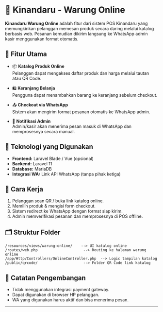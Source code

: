 
# 🛒 Kinandaru - Warung Online

**Kinandaru Warung Online** adalah fitur dari sistem POS Kinandaru yang memungkinkan pelanggan memesan produk secara daring melalui katalog berbasis web. Pesanan kemudian dikirim langsung ke WhatsApp admin kasir menggunakan format otomatis.

## 🚀 Fitur Utama
- 📦 **Katalog Produk Online**  
  Pelanggan dapat mengakses daftar produk dan harga melalui tautan atau QR Code.

- 🛍️ **Keranjang Belanja**  
  Pengguna dapat menambahkan barang ke keranjang sebelum checkout.

- 📤 **Checkout via WhatsApp**  
  Sistem akan mengirim format pesanan otomatis ke WhatsApp admin.

- 🔔 **Notifikasi Admin**  
  Admin/kasir akan menerima pesan masuk di WhatsApp dan memprosesnya secara manual.

## 🔧 Teknologi yang Digunakan
- **Frontend:** Laravel Blade / Vue (opsional)
- **Backend:** Laravel 11
- **Database:** MariaDB
- **Integrasi WA:** Link API WhatsApp (tanpa pihak ketiga)

## 📝 Cara Kerja
1. Pelanggan scan QR / buka link katalog online.
2. Memilih produk & mengisi form checkout.
3. Sistem redirect ke WhatsApp dengan format siap kirim.
4. Admin memverifikasi pesanan dan memprosesnya di POS offline.

## 🗂️ Struktur Folder
```
/resources/views/warung-online/    --> UI katalog online
/routes/web.php                     --> Routing ke halaman warung online
/app/Http/Controllers/OnlineController.php  --> Logic tampilan katalog
/public/qrcode/                     --> Folder QR Code link katalog
```

## 📎 Catatan Pengembangan
- Tidak menggunakan integrasi payment gateway.
- Dapat digunakan di browser HP pelanggan.
- WA yang digunakan harus aktif dan bisa menerima pesan.

---